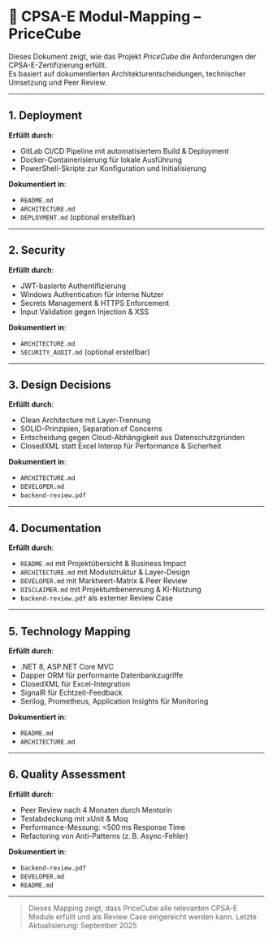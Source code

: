 # 🧭 CPSA-E Modul-Mapping – PriceCube

Dieses Dokument zeigt, wie das Projekt *PriceCube* die Anforderungen der CPSA-E-Zertifizierung erfüllt.  
Es basiert auf dokumentierten Architekturentscheidungen, technischer Umsetzung und Peer Review.

---

## 1. Deployment

**Erfüllt durch**:  
- GitLab CI/CD Pipeline mit automatisiertem Build & Deployment  
- Docker-Containerisierung für lokale Ausführung  
- PowerShell-Skripte zur Konfiguration und Initialisierung

**Dokumentiert in**:  
- `README.md`  
- `ARCHITECTURE.md`  
- `DEPLOYMENT.md` (optional erstellbar)

---

## 2. Security

**Erfüllt durch**:  
- JWT-basierte Authentifizierung  
- Windows Authentication für interne Nutzer  
- Secrets Management & HTTPS Enforcement  
- Input Validation gegen Injection & XSS

**Dokumentiert in**:  
- `ARCHITECTURE.md`  
- `SECURITY_AUDIT.md` (optional erstellbar)

---

## 3. Design Decisions

**Erfüllt durch**:  
- Clean Architecture mit Layer-Trennung  
- SOLID-Prinzipien, Separation of Concerns  
- Entscheidung gegen Cloud-Abhängigkeit aus Datenschutzgründen  
- ClosedXML statt Excel Interop für Performance & Sicherheit

**Dokumentiert in**:  
- `ARCHITECTURE.md`  
- `DEVELOPER.md`  
- `backend-review.pdf`

---

## 4. Documentation

**Erfüllt durch**:  
- `README.md` mit Projektübersicht & Business Impact  
- `ARCHITECTURE.md` mit Modulstruktur & Layer-Design  
- `DEVELOPER.md` mit Marktwert-Matrix & Peer Review  
- `DISCLAIMER.md` mit Projektumbenennung & KI-Nutzung  
- `backend-review.pdf` als externer Review Case

---

## 5. Technology Mapping

**Erfüllt durch**:  
- .NET 8, ASP.NET Core MVC  
- Dapper ORM für performante Datenbankzugriffe  
- ClosedXML für Excel-Integration  
- SignalR für Echtzeit-Feedback  
- Serilog, Prometheus, Application Insights für Monitoring

**Dokumentiert in**:  
- `README.md`  
- `ARCHITECTURE.md`

---

## 6. Quality Assessment

**Erfüllt durch**:  
- Peer Review nach 4 Monaten durch Mentorin  
- Testabdeckung mit xUnit & Moq  
- Performance-Messung: <500 ms Response Time  
- Refactoring von Anti-Patterns (z. B. Async-Fehler)

**Dokumentiert in**:  
- `backend-review.pdf`  
- `DEVELOPER.md`  
- `README.md`

---

> Dieses Mapping zeigt, dass PriceCube alle relevanten CPSA-E Module erfüllt und als Review Case eingereicht werden kann.
> Letzte Aktualisierung: September 2025
